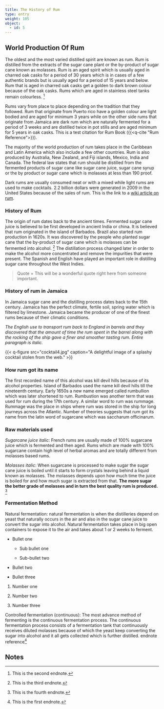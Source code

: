 ```yaml
---
title: The History of Rum
type: entry
weight: 105
object:
  - id: 5
---
```



## World Production Of Rum ##

The oldest and the most varied distilled spirit are known as rum. Rum is distilled from the extracts of the sugar cane plant or the by-product of sugar cane known as molasses. Rum is an aged spirit which is usually aged in charred oak casks for a period of 30 years which is in cases of a few authentic brands but is usually aged for a period of 15 years and below. Rum that is aged in charred oak casks get a golden to dark brown colour because of the oak casks. Rums which are aged in stainless steel tanks remain colourless. [^1]

Rums vary from place to place depending on the tradition that they followed. Rum that originate from Puerto rico have a golden colour are light bodied and are aged for minimum 3 years while on the other side rums that originate from Jamaica are dark rum which are naturally fermented for a period of 3 weeks and are distilled twice in pot stills and are aged minimum for 5 years in oak casks. This is a test citation for Rum Book ({{<q-cite "Rum Reference">}}).

The majority of the world production of rum takes place in the Caribbean and Latin America which also include a few other countries. Rum is also produced by Australia, New Zealand, and Fiji islands, Mexico, India and Canada. The federal law states that rum should be distilled from the fermented products of sugar cane like sugar cane juice, sugar cane syrup or the by product or sugar cane which is molasses at less than 190 proof.

Dark rums are usually consumed neat or with a mixed while light rums are used to make cocktails. 2.2 billion dollars were generated in 2009 in the United States because of the sales of rum. This is the link to a [wiki article on rum](https://en.wikipedia.org/wiki/Rum).

### History of Rum ###

The origin of rum dates back to the ancient times. Fermented sugar cane juice is believed to be first developed in ancient India or china. It is believed that rum originated in the island of Barbados. Brazil also started rum production in 1620s. It was discovered by the people who planted sugar cane that the by-product of sugar cane which is molasses can be fermented into alcohol. [^2] The distillation process changed later in order to make the alcohol more concentrated and remove the impurities that were present. The Spanish and English have played an important role in distilling sugar cane throughout the West Indies.

> Quote = This will be a wonderful quote right here from someone important.

### History of rum in Jamaica ###

In Jamaica sugar cane and the distilling process dates back to the 15th century. Jamaica has the perfect climate, fertile soil, spring water which is filtered by limestone. Jamaica became the producer of one of the finest rums because of their climatic conditions.

*The English use to transport rum back to England in barrels and they discovered that the amount of time the rum spent in the barrel along with the rocking of the ship gave a finer and smoother tasting rum. Entire paragraph is italic.*

{{< q-figure src="cocktail4.jpg"  caption="A delightful image of a splashy cocktail stolen from the web." >}}

### How rum got its name ###

The first recorded name of this alcohol was kill devil hills because of its alcohol properties. Island of Barbados used the name kill devil hills till the nineteenth century. Early 1650s a new name emerged called rumbullion which was later shortened to rum. Rumbustion was another term that was used for rum during the 17th century. A similar word to rum was rummage. Rummage was the place in ships where rum was stored in the ship for long journeys across the Atlantic. Number of theories suggests that rum got its name from the latin word of sugarcane which was saccharum officinarum.

### Raw materials used ###

*Sugarcane juice italic*: French rums are usually made of 100% sugarcane juice which is fermented and then aged. Rums which are made with 100% sugarcane contain high level of herbal aromas and are totally different from molasses based rums.

*Molasses italic*: When sugarcane is processed to make sugar the sugar cane juice is boiled until it starts to form crystals leaving behind a liquid known as molasses. The molasses depends upon how much time the juice is boiled for and how much sugar is extracted from that. **The more sugar the better grade of molasses and in turn the best quality rum is produced.** [^3]

### Fermentation Method ###

Natural fermentation: natural fermentation is when the distilleries depend on yeast that naturally occurs in the air and also in the sugar cane juice to convert the sugar into alcohol. Natural fermentation takes place in big open containers to expose it to the air and takes about 1 or 2 weeks to ferment.

-   Bullet one

    -   Sub bullet one

    -   Sub-bullet two

-   Bullet two

-   Bullet three

1.  Number one

2.  Number two

3.  Number three

Controlled fermentation (continuous): The most advance method of fermenting is the continuous fermentation process. The continuous fermentation process consists of a fermentation tank that continuously receives diluted molasses because of which the yeast keep converting the sugar into alcohol and it all gets collected which is further distilled. endnote reference[^4]

## Notes ##

[^1]: This is the second endnote.

[^2]: This is the third endnote.

[^3]: This is the fourth endnote.

[^4]: This is the first endnote.
